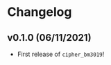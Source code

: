 # Changelog

<!--next-version-placeholder-->

## v0.1.0 (06/11/2021)

- First release of `cipher_bm3019`!
